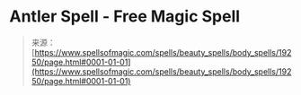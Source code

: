 <!--yml

category: 未分类

date: 2024-06-12 19:01:04

-->

# Antler Spell - Free Magic Spell

> 来源：[https://www.spellsofmagic.com/spells/beauty_spells/body_spells/19250/page.html#0001-01-01](https://www.spellsofmagic.com/spells/beauty_spells/body_spells/19250/page.html#0001-01-01)
